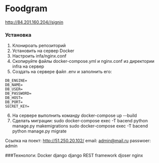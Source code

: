 # Foodgram
http://84.201.160.204//signin

### Установка  
1. Клонироать репозиторий 
2. Установить на сервер Docker 
3. Настроить infa/nginx.conf
4. Скопируйте файлы docker-compose.yml и nginx.conf из директории infra на сервер
5. Создать на сервере файл .env и заполнить его:
```
DB_ENGINE=
DB_NAME=
DB_USER=
DB_PASSWORD=
DB_HOST=
DB_PORT=
SECRET_KEY=
```
6. На сервере выполнить команду docker-compose up --build
7. Сделать миграции:
sudo docker-compose exec -T bacend python manage.py makemigrations
sudo docker-compose exec -T bacend python manage.py migrate

Ссылка на поект:  http://51.250.20.102/
email: admin@mail.ru passwoer: admin

###Технологи:
Docker
django
django REST framework
djoser
nginx


